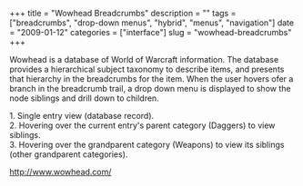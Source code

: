 +++
title = "Wowhead Breadcrumbs"
description = ""
tags = ["breadcrumbs", "drop-down menus", "hybrid", "menus", "navigation"]
date = "2009-01-12"
categories = ["interface"]
slug = "wowhead-breadcrumbs"
+++


<p>Wowhead is a database of World of Warcraft information. The database provides a hierarchical subject taxonomy to describe items, and presents that hierarchy in the breadcrumbs for the item. When the user hovers ofer a  branch in the breadcrumb trail, a drop down menu is displayed to show the node siblings and drill down to children. </p>
<div id="screens-full" class="clear"><div class="caption">1. Single entry view (database record).</div><div class="fullimg clear"><a href="http://media.konigi.com/interface/wowhead-breadcrumbs-1.png" class="group" rel="group" title="1. Single entry view (database record)."><img src="http://media.konigi.com/interface/wowhead-breadcrumbs-1.png" alt="" class="img-responsive"></a></div></div><div id="screens-full" class="clear"><div class="caption">2. Hovering over the current entry's parent category (Daggers) to view siblings.</div><div class="fullimg clear"><a href="http://media.konigi.com/interface/wowhead-breadcrumbs-2.png" class="group" rel="group" title="2. Hovering over the current entry's parent category (Daggers) to view siblings."><img src="http://media.konigi.com/interface/wowhead-breadcrumbs-2.png" alt="" class="img-responsive"></a></div></div><div id="screens-full" class="clear"><div class="caption">3. Hovering over the grandparent category (Weapons) to view its siblings (other grandparent categories).</div><div class="fullimg clear"><a href="http://media.konigi.com/interface/wowhead-breadcrumbs-3.png" class="group" rel="group" title="3. Hovering over the grandparent category (Weapons) to view its siblings (other grandparent categori..."><img src="http://media.konigi.com/interface/wowhead-breadcrumbs-3.png" alt="" class="img-responsive"></a></div></div>        
<p><a href="http://www.wowhead.com/">http://www.wowhead.com/</a></p>

